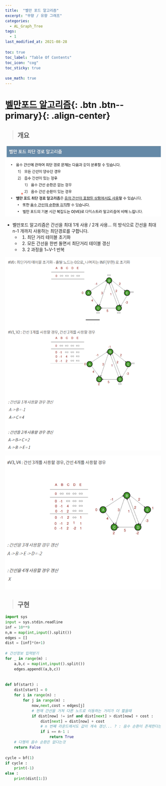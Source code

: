 ```yaml
---
title:  "벨만 포드 알고리즘"
excerpt: "무향 / 유향 그래프"
categories:
  - AL_Graph_Tree
tags:
  - 1
last_modified_at: 2021-08-28

toc: true
toc_label: "Table Of Contents"
toc_icon: "cog"
toc_sticky: true

use_math: true
---
```


# [벨만포드 알고리즘](#link){: .btn .btn--primary}{: .align-center}

> ## 개요

![png](/assets/images/Algorithm/15.png)

- 벨만포드 알고리즘은 간선을 최대 1개 사용 / 2개 사용... 의 방식으로 간선을 최대 n-1 개까지 사용하는 최단경로를 구합니다.
  - 1) 최단 거리 테이블 초기화
  - 2) 모든 간선을 한번 돌면서 최단거리 테이블 갱신
  - 3) 2 과정을 1~V-1 반복

![png](/assets/images/Algorithm/13.png)

![png](/assets/images/Algorithm/14.png)

> ## 구현

```python
import sys
input = sys.stdin.readline
inf = 10**9
n,m = map(int,input().split())
edges = []
dist = [inf]*(n+1)

# 간선정보 입력받기
for _ in range(m) :
    a,b,c = map(int,input().split())
    edges.append((a,b,c))


def bf(start) :
    dist[start] = 0
    for i in range(n) :
        for j in range(m) :
            now,next,cost = edges[j]
            # 현재 간선을 거쳐 다른 노드로 이동하는 거리가 더 짧을때
            if dist[now] != inf and dist[next] > dist[now] + cost :
                dist[next] = dist[now] + cost
                # n 번쨰 라운드에서도 값이 계속 갱신... ? : 음수 순환이 존재한다는것
                if i == n-1 :
                    return True
    # 다행히 음수 순환은 없다는것
    return False

cycle = bf(1)
if cycle :
    print(-1)
else :
    print(dist[1:])
```

